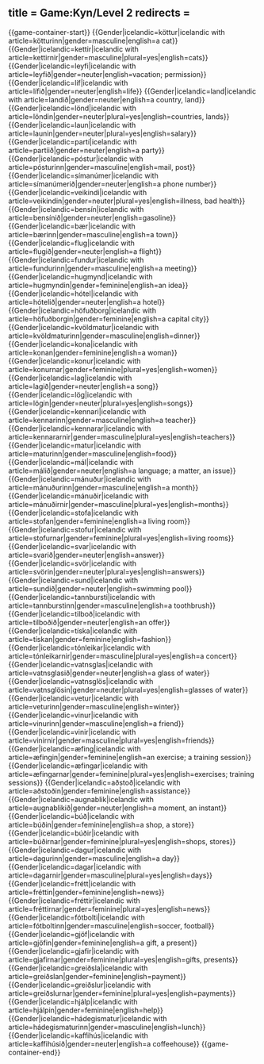 title = Game:Kyn/Level 2
redirects =
---

{{game-container-start}}
{{Gender|icelandic=köttur|icelandic with article=kötturinn|gender=masculine|english=a cat}}
{{Gender|icelandic=kettir|icelandic with article=kettirnir|gender=masculine|plural=yes|english=cats}}
{{Gender|icelandic=leyfi|icelandic with article=leyfið|gender=neuter|english=vacation; permission}}
{{Gender|icelandic=líf|icelandic with article=lífið|gender=neuter|english=life}}
{{Gender|icelandic=land|icelandic with article=landið|gender=neuter|english=a country, land}}
{{Gender|icelandic=lönd|icelandic with article=löndin|gender=neuter|plural=yes|english=countries, lands}}
{{Gender|icelandic=laun|icelandic with article=launin|gender=neuter|plural=yes|english=salary}}
{{Gender|icelandic=partí|icelandic with article=partíið|gender=neuter|english=a party}}
{{Gender|icelandic=póstur|icelandic with article=pósturinn|gender=masculine|english=mail, post}}
{{Gender|icelandic=símanúmer|icelandic with article=símanúmerið|gender=neuter|english=a phone number}}
{{Gender|icelandic=veikindi|icelandic with article=veikindin|gender=neuter|plural=yes|english=illness, bad health}}
{{Gender|icelandic=bensín|icelandic with article=bensínið|gender=neuter|english=gasoline}}
{{Gender|icelandic=bær|icelandic with article=bærinn|gender=masculine|english=a town}}
{{Gender|icelandic=flug|icelandic with article=flugið|gender=neuter|english=a flight}}
{{Gender|icelandic=fundur|icelandic with article=fundurinn|gender=masculine|english=a meeting}}
{{Gender|icelandic=hugmynd|icelandic with article=hugmyndin|gender=feminine|english=an idea}}
{{Gender|icelandic=hótel|icelandic with article=hótelið|gender=neuter|english=a hotel}}
{{Gender|icelandic=höfuðborg|icelandic with article=höfuðborgin|gender=feminine|english=a capital city}}
{{Gender|icelandic=kvöldmatur|icelandic with article=kvöldmaturinn|gender=masculine|english=dinner}}
{{Gender|icelandic=kona|icelandic with article=konan|gender=feminine|english=a woman}}
{{Gender|icelandic=konur|icelandic with article=konurnar|gender=feminine|plural=yes|english=women}}
{{Gender|icelandic=lag|icelandic with article=lagið|gender=neuter|english=a song}}
{{Gender|icelandic=lög|icelandic with article=lögin|gender=neuter|plural=yes|english=songs}}
{{Gender|icelandic=kennari|icelandic with article=kennarinn|gender=masculine|english=a teacher}}
{{Gender|icelandic=kennarar|icelandic with article=kennararnir|gender=masculine|plural=yes|english=teachers}}
{{Gender|icelandic=matur|icelandic with article=maturinn|gender=masculine|english=food}}
{{Gender|icelandic=mál|icelandic with article=málið|gender=neuter|english=a language; a matter, an issue}}
{{Gender|icelandic=mánuður|icelandic with article=mánuðurinn|gender=masculine|english=a month}}
{{Gender|icelandic=mánuðir|icelandic with article=mánuðirnir|gender=masculine|plural=yes|english=months}}
{{Gender|icelandic=stofa|icelandic with article=stofan|gender=feminine|english=a living room}}
{{Gender|icelandic=stofur|icelandic with article=stofurnar|gender=feminine|plural=yes|english=living rooms}}
{{Gender|icelandic=svar|icelandic with article=svarið|gender=neuter|english=answer}}
{{Gender|icelandic=svör|icelandic with article=svörin|gender=neuter|plural=yes|english=answers}}
{{Gender|icelandic=sund|icelandic with article=sundið|gender=neuter|english=swimming pool}}
{{Gender|icelandic=tannbursti|icelandic with article=tannburstinn|gender=masculine|english=a toothbrush}}
{{Gender|icelandic=tilboð|icelandic with article=tilboðið|gender=neuter|english=an offer}}
{{Gender|icelandic=tíska|icelandic with article=tískan|gender=feminine|english=fashion}}
{{Gender|icelandic=tónleikar|icelandic with article=tónleikarnir|gender=masculine|plural=yes|english=a concert}}
{{Gender|icelandic=vatnsglas|icelandic with article=vatnsglasið|gender=neuter|english=a glass of water}}
{{Gender|icelandic=vatnsglös|icelandic with article=vatnsglösin|gender=neuter|plural=yes|english=glasses of water}}
{{Gender|icelandic=vetur|icelandic with article=veturinn|gender=masculine|english=winter}}
{{Gender|icelandic=vinur|icelandic with article=vinurinn|gender=masculine|english=a friend}}
{{Gender|icelandic=vinir|icelandic with article=vinirnir|gender=masculine|plural=yes|english=friends}}
{{Gender|icelandic=æfing|icelandic with article=æfingin|gender=feminine|english=an exercise; a training session}}
{{Gender|icelandic=æfingar|icelandic with article=æfingarnar|gender=feminine|plural=yes|english=exercises; training sessions}}
{{Gender|icelandic=aðstoð|icelandic with article=aðstoðin|gender=feminine|english=assistance}}
{{Gender|icelandic=augnablik|icelandic with article=augnablikið|gender=neuter|english=a moment, an instant}}
{{Gender|icelandic=búð|icelandic with article=búðin|gender=feminine|english=a shop, a store}}
{{Gender|icelandic=búðir|icelandic with article=búðirnar|gender=feminine|plural=yes|english=shops, stores}}
{{Gender|icelandic=dagur|icelandic with article=dagurinn|gender=masculine|english=a day}}
{{Gender|icelandic=dagar|icelandic with article=dagarnir|gender=masculine|plural=yes|english=days}}
{{Gender|icelandic=frétt|icelandic with article=fréttin|gender=feminine|english=news}}
{{Gender|icelandic=fréttir|icelandic with article=fréttirnar|gender=feminine|plural=yes|english=news}}
{{Gender|icelandic=fótbolti|icelandic with article=fótboltinn|gender=masculine|english=soccer, football}}
{{Gender|icelandic=gjöf|icelandic with article=gjöfin|gender=feminine|english=a gift, a present}}
{{Gender|icelandic=gjafir|icelandic with article=gjafirnar|gender=feminine|plural=yes|english=gifts, presents}}
{{Gender|icelandic=greiðsla|icelandic with article=greiðslan|gender=feminine|english=payment}}
{{Gender|icelandic=greiðslur|icelandic with article=greiðslurnar|gender=feminine|plural=yes|english=payments}}
{{Gender|icelandic=hjálp|icelandic with article=hjálpin|gender=feminine|english=help}}
{{Gender|icelandic=hádegismatur|icelandic with article=hádegismaturinn|gender=masculine|english=lunch}}
{{Gender|icelandic=kaffihús|icelandic with article=kaffihúsið|gender=neuter|english=a coffeehouse}}
{{game-container-end}}